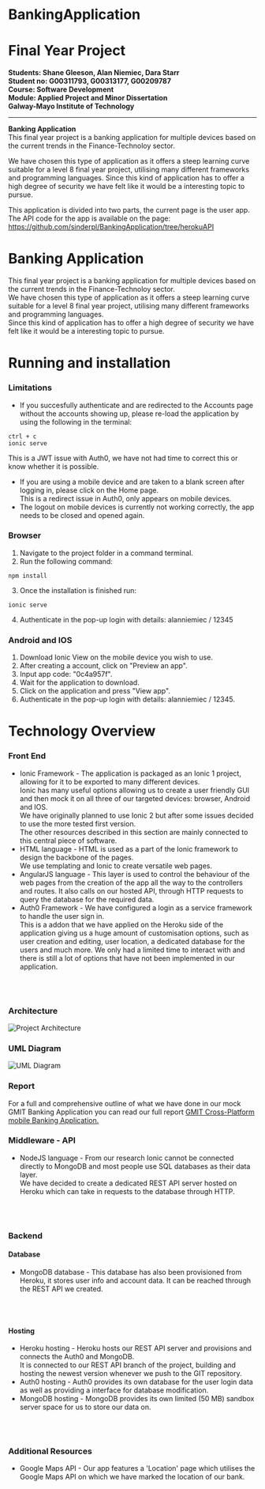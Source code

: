 # BankingApplication


Final Year Project
===================

**Students: Shane Gleeson, Alan Niemiec, Dara Starr**<br>
**Student no: G00311793, G00313177, G00209787**<br>
**Course: Software Development**<br>
**Module: Applied Project and Minor Dissertation**<br>
**Galway-Mayo Institute of Technology**
****

**Banking Application**<br>
This final year project is a banking application for multiple devices based on the current trends in the Finance-Technoloy sector.<br>

We have chosen this type of application as it offers a steep learning curve suitable for a level 8 final year project, utilising many different frameworks and
programming languages. Since this kind of application has to offer a high degree of security we have felt like it would be a interesting topic to pursue. <br>

This application is divided into two parts, the current page is the user app. The API code for the app is available on the page:
https://github.com/sinderpl/BankingApplication/tree/herokuAPI


Banking Application <br>
===================
This final year project is a banking application for multiple devices based on the current trends in the Finance-Technoloy sector.<br>
We have chosen this type of application as it offers a steep learning curve suitable for a level 8 final year project, utilising many different frameworks and
programming languages.<br> Since this kind of application has to offer a high degree of security we have felt like it would be a interesting topic to pursue. <br>

Running and installation <br>
===================
### Limitations <br>
* If you succesfully authenticate and are redirected to the Accounts page without the accounts showing up, please re-load the application by using the following in the terminal:</br>
```
ctrl + c
ionic serve
```
This is a JWT issue with Auth0, we have not had time to correct this or know whether it is possible.
* If you are using a mobile device and are taken to a blank screen after logging in, please click on the Home page.</br>
This is a redirect issue in Auth0, only appears on mobile devices.
* The logout on mobile devices is currently not working correctly, the app needs to be closed and opened again.

### Browser <br>
1. Navigate to the project folder in a command terminal.
2. Run the following command:
```
npm install
```
3. Once the installation is finished run:
```
ionic serve
```
4. Authenticate in the pop-up login with details: alanniemiec / 12345

### Android and IOS<br>
1. Download Ionic View on the mobile device you wish to use.
2. After creating a account, click on "Preview an app".
3. Input app code: "0c4a957f".
4. Wait for the application to download.
5. Click on the application and press "View app".
6. Authenticate in the pop-up login with details: alanniemiec / 12345.

Technology Overview <br>
===================
### Front End <br>
* Ionic Framework - The application is packaged as an Ionic 1 project, allowing for it to be exported to many different devices. <br>
Ionic has many useful options allowing us to create a user friendly GUI and then mock it on all three of our targeted devices: browser, Android and IOS.<br>
We have originally planned to use Ionic 2 but after some issues decided to use the more tested first version.<br>
The other resources described in this section are mainly connected to this central piece of software.<br>
* HTML language - HTML is used as a part of the Ionic framework to design the backbone of the pages.<br> We use templating and Ionic to create versatile web pages.<br>
* AngularJS language - This layer is used to control the behaviour of the web pages from the creation of the app all the way to the controllers and routes. It also calls on our hosted API, through HTTP requests to query the database for the required data.<br>
* Auth0 Framework - We have configured a login as a service framework to handle the user sign in.<br> This is a addon that we have applied on the Heroku side of the application giving us a huge amount of customisation options, such as user creation and editing, user location, a dedicated database for the users and much more. We only had a limited time to interact with and there is still a lot of options that have not been implemented in our application.<br>
<br>
<br>

### Architecture <br>
![Project Architecture](https://cloud.githubusercontent.com/assets/8806515/25058260/6a9c0d68-216f-11e7-9f4f-8ce77f293d76.png)<br>

### UML Diagram<br>
![UML Diagram](https://cloud.githubusercontent.com/assets/8806515/25091374/b6b6b604-2380-11e7-9c9c-0a017b3a0c45.png)

### Report <br>
For a full and comprehensive outline of what we have done in our mock GMIT Banking Application you can read our full report  [GMIT Cross-Platform mobile Banking Application.](https://github.com/sinderpl/BankingApplication/blob/master/Final%20Year%20Project%20Dissertation/Final%20Year%20Project%20Dissertation.pdf)

### Middleware - API <br>
* NodeJS language - From our research Ionic cannot be connected directly to MongoDB and most people use SQL databases as their data layer.<br> We have decided to create a dedicated REST API server hosted on Heroku which can take in requests to the database through HTTP.<br>
<br>
<br>

### Backend <br>
#### Database <br>
* MongoDB database - This database has also been provisioned from Heroku, it stores user info and account data. It can be reached through the REST API we created.<br>
<br>
<br>

#### Hosting <br>
* Heroku hosting - Heroku hosts our REST API server and provisions and connects the Auth0 and MongoDB.<br> It is connected to our REST API branch of the project, building and hosting the newest version whenever we push to the GIT repository.<br>
* Auth0 hosting - Auth0 provides its own database for the user login data as well as providing a interface for database modification.<br>
* MongoDB hosting - MongoDB provides its own limited (50 MB) sandbox server space for us to store our data on.<br>
<br>
<br>

### Additional Resources <br>
* Google Maps API - Our app features a 'Location' page which utilises the Google Maps API on which we have marked the location of our bank.<br>
